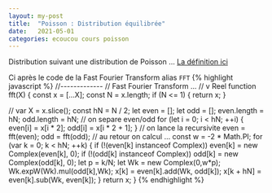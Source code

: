 ```yaml
---
layout: my-post
title:  "Poisson : Distribution équilibrée"
date:   2021-05-01
categories: ecoucou cours poisson
---
```


Distribution suivant une distribution de Poisson ...
<a href="https://www.cs.ubc.ca/~rbridson/docs/bridson-siggraph07-poissondisk.pdf">La définition ici</a>
<div id= "sketch-poisson"> </div>

Ci après le code de la Fast Fourier Transform alias `FFT`
{% highlight javascript %}
//-------------
// Fast Fourier Transform ...
// v Reel
function fft(X) {
  const x = [...X];
  const N = x.length;
  if (N <= 1) {
    return x;
  }

  // var X = x.slice();
  const hN = N / 2;
  let even = [];
  let odd = [];
  even.length = hN;
  odd.length = hN;
  // on separe even/odd
  for (let i = 0; i < hN; ++i) {
    even[i] = x[i * 2];
    odd[i] = x[i * 2 + 1];
  }
  // on lance la recursivite
  even = fft(even);
  odd = fft(odd);
  // au retour on calcul ...
  const w = -2 * Math.PI;
  for (var k = 0; k < hN; ++k) {
    if (!(even[k] instanceof Complex))
      even[k] = new Complex(even[k], 0);
    if (!(odd[k] instanceof Complex))
      odd[k] = new Complex(odd[k], 0);
    let p = k/N;
    let Wk = new Complex(0,w*p);
    Wk.expW(Wk).mul(odd[k],Wk);
    x[k] = even[k].add(Wk, odd[k]);
    x[k + hN] = even[k].sub(Wk, even[k]);
  }
  return x;
}
{% endhighlight %}


<script type="text/javascript" src="https://cdn.jsdelivr.net/npm/p5@1.4.0/lib/p5.min.js"></script>
<script type="text/javascript" src="/developpement/js/poisson/sketch.js"></script>